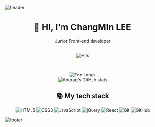 ![header](https://capsule-render.vercel.app/api?type=waving&&color=gradient&height=230&section=header&fontSize=90&fontAlign=75&text=HiWelcome)

<div align = 'center'>
<h1>👋 Hi, I'm ChangMin LEE</h1>
<div>Junior Front-end developer </div>
<br>


![Hits](https://hits.seeyoufarm.com/api/count/incr/badge.svg?url=https%3A%2F%2Fgithub.com%2FChangMin-2&count_bg=%23FFD5D5&title_bg=%23FF7575&icon=&icon_color=%23E7E7E7&title=VISIT&edge_flat=false)

<br>

![Top Langs](https://github-readme-stats.vercel.app/api/top-langs/?username=ChangMin-2&layout=compact&theme=dark) <br>
![Anurag's GitHub stats](https://github-readme-stats.vercel.app/api?username=ChangMin-2&show_icons=true&theme=dark)




<h2>📚 My tech stack </h2>
  
![HTML5](https://img.shields.io/badge/HTML5-E34F26?style=flat&logo=HTML5&logoColor=ffffff)
![CSS3](https://img.shields.io/badge/CSS3-1572B6?style=flat&logo=CSS3&logoColor=ffffff")
![JavaScript](https://img.shields.io/badge/JavaScript-F7DF1E?style=flat&logo=JavaScript&logoColor=ffffff)
![jQuery](https://img.shields.io/badge/jQuery-0769AD?style=flat&logo=jQuery&logoColor=ffffff)
![React](https://img.shields.io/badge/React-222222?style=flat&logo=React)
![Git](https://img.shields.io/badge/Git-F05032?style=flat&logo=Git&logoColor=ffffff)
![GitHub](https://img.shields.io/badge/GitHub-222222?style=flat&logo=GitHub)

</div>




![footer](https://capsule-render.vercel.app/api?type=waving&&color=gradient&height=100&section=footer&fontSize=90)
